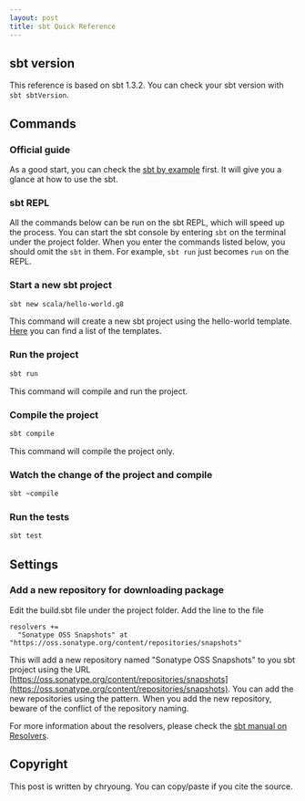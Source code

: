 ```yaml
---
layout: post
title: sbt Quick Reference
---
```


## sbt version

This reference is based on sbt 1.3.2. You can check your sbt version with `sbt sbtVersion`.

## Commands

### Official guide

As a good start, you can check the [sbt by example](https://www.scala-sbt.org/1.x/docs/sbt-by-example.html) first. It will give you a glance at how to use the sbt.

### sbt REPL

All the commands below can be run on the sbt REPL, which will speed up the process. You can start the sbt console by entering `sbt` on the terminal under the project folder. When you enter the commands listed below, you should omit the `sbt` in them. For example, `sbt run` just becomes `run` on the REPL.

### Start a new sbt project

```sh
sbt new scala/hello-world.g8
```

This command will create a new sbt project using the hello-world template. [Here](https://github.com/foundweekends/giter8/wiki/giter8-templates) you can find a list of the templates.

### Run the project

```sh
sbt run
```

This command will compile and run the project.

### Compile the project

```sh
sbt compile
```

This command will compile the project only.

### Watch the change of the project and compile

```sh
sbt ~compile
```

### Run the tests

```sh
sbt test
```

## Settings

### Add a new repository for downloading package

Edit the build.sbt file under the project folder. Add the line to the file

```
resolvers +=
  "Sonatype OSS Snapshots" at "https://oss.sonatype.org/content/repositories/snapshots"
```

This will add a new repository named "Sonatype OSS Snapshots" to you sbt project using the URL [https://oss.sonatype.org/content/repositories/snapshots](https://oss.sonatype.org/content/repositories/snapshots). You can add the new repositories using the pattern. When you add the new repository, beware of the conflict of the repository naming.

For more information about the resolvers, please check the [sbt manual on Resolvers](https://www.scala-sbt.org/1.x/docs/Resolvers.html).

## Copyright

This post is written by chryoung. You can copy/paste if you cite the source.
